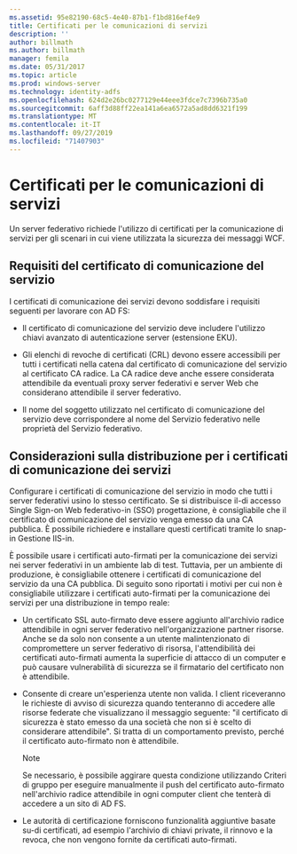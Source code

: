 ```yaml
---
ms.assetid: 95e82190-68c5-4e40-87b1-f1bd816ef4e9
title: Certificati per le comunicazioni di servizi
description: ''
author: billmath
ms.author: billmath
manager: femila
ms.date: 05/31/2017
ms.topic: article
ms.prod: windows-server
ms.technology: identity-adfs
ms.openlocfilehash: 624d2e26bc0277129e44eee3fdce7c7396b735a0
ms.sourcegitcommit: 6aff3d88ff22ea141a6ea6572a5ad8dd6321f199
ms.translationtype: MT
ms.contentlocale: it-IT
ms.lasthandoff: 09/27/2019
ms.locfileid: "71407903"
---
```

# <a name="service-communications-certificates"></a>Certificati per le comunicazioni di servizi

Un server federativo richiede l'utilizzo di certificati per la comunicazione di servizi per gli scenari in cui viene utilizzata la sicurezza dei messaggi WCF.  
  
## <a name="service-communication-certificate-requirements"></a>Requisiti del certificato di comunicazione del servizio  
I certificati di comunicazione dei servizi devono soddisfare i requisiti seguenti per lavorare con AD FS:  
  
-   Il certificato di comunicazione del servizio deve includere l'utilizzo chiavi avanzato di autenticazione server \(estensione EKU\).  
  
-   Gli elenchi di revoche di certificati \(CRL\) devono essere accessibili per tutti i certificati nella catena dal certificato di comunicazione del servizio al certificato CA radice. La CA radice deve anche essere considerata attendibile da eventuali proxy server federativi e server Web che considerano attendibile il server federativo.  
  
-   Il nome del soggetto utilizzato nel certificato di comunicazione del servizio deve corrispondere al nome del Servizio federativo nelle proprietà del Servizio federativo.  
  
## <a name="deployment-considerations-for-service-communication-certificates"></a>Considerazioni sulla distribuzione per i certificati di comunicazione dei servizi  
Configurare i certificati di comunicazione del servizio in modo che tutti i server federativi usino lo stesso certificato. Se si distribuisce il\-di accesso Single Sign-on Web federativo\-in \(SSO\) progettazione, è consigliabile che il certificato di comunicazione del servizio venga emesso da una CA pubblica. È possibile richiedere e installare questi certificati tramite lo snap-in Gestione IIS\-in.  
  
È possibile usare i certificati auto\-firmati per la comunicazione dei servizi nei server federativi in un ambiente lab di test. Tuttavia, per un ambiente di produzione, è consigliabile ottenere i certificati di comunicazione del servizio da una CA pubblica. Di seguito sono riportati i motivi per cui non è consigliabile utilizzare i certificati auto\-firmati per la comunicazione dei servizi per una distribuzione in tempo reale:  
  
-   Un certificato SSL auto\-firmato deve essere aggiunto all'archivio radice attendibile in ogni server federativo nell'organizzazione partner risorse. Anche se da solo non consente a un utente malintenzionato di compromettere un server federativo di risorsa, l'attendibilità dei certificati auto\-firmati aumenta la superficie di attacco di un computer e può causare vulnerabilità di sicurezza se il firmatario del certificato non è attendibile.  
  
-   Consente di creare un'esperienza utente non valida. I client riceveranno le richieste di avviso di sicurezza quando tenteranno di accedere alle risorse federate che visualizzano il messaggio seguente: "il certificato di sicurezza è stato emesso da una società che non si è scelto di considerare attendibile". Si tratta di un comportamento previsto, perché il certificato auto\-firmato non è attendibile.  
  
    > [!NOTE]  
    > Se necessario, è possibile aggirare questa condizione utilizzando Criteri di gruppo per eseguire manualmente il push del certificato auto\-firmato nell'archivio radice attendibile in ogni computer client che tenterà di accedere a un sito di AD FS.  
  
-   Le autorità di certificazione forniscono funzionalità aggiuntive basate su\-di certificati, ad esempio l'archivio di chiavi private, il rinnovo e la revoca, che non vengono fornite da certificati auto\-firmati.  
  

